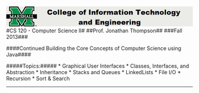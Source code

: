 ![alt text](../Other/Logo.png "Logo")
#CS 120 - Computer Science II#
##Prof. Jonathan Thompson##
###Fall 2013###

####Continued Building the Core Concepts of Computer Science using Java####

#####Topics:#####
	* Graphical User Interfaces
	* Classes, Interfaces, and Abstraction
	* Inheritance 
	* Stacks and Queues
	* LinkedLists
	* File I/O
	* Recursion
	* Sort & Search
- - - -
